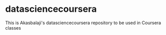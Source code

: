 # datasciencecoursera
This is Akasbalaji's datasciencecoursera repository to be used in Coursera classes

